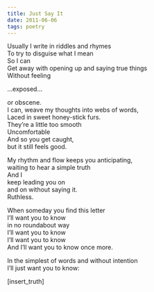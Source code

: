 ```yaml
---
title: Just Say It
date: 2011-06-06
tags: poetry
---
```


Usually I write in riddles and rhymes<br/>
To try to disguise what I mean<br/>
So I can<br/>
Get away with opening up and saying true things<br/>
Without feeling<br/>

…exposed…<br/>

or obscene.<br/>
I can, weave my thoughts into webs of words,<br/>
Laced in sweet honey-stick furs.<br/>
They’re a little too smooth<br/>
Uncomfortable<br/>
And so you get caught,<br/>
but it still feels good.<br/>

My rhythm and flow keeps you anticipating,<br/>
waiting to hear a simple truth<br/>
And I<br/>
keep leading you on<br/>
and on without saying it.<br/>
Ruthless.<br/>

When someday you find this letter<br/>
I’ll want you to know<br/>
in no roundabout way<br/>
I’ll want you to know<br/>
I’ll want you to know<br/>
And I’ll want you to know once more.<br/>

In the simplest of words and without intention<br/>
I’ll just want you to know:<br/>

[insert_truth]
